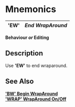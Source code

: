 # Mnemonics

**'EW'** |  **_End WrapAround_**  
---|---  
  
**Behaviour _or_ Editing**

##  Description

Use **'EW'** to end wraparound.

## See Also

**['BW' Begin WrapAround](bw.md)**  
**['WRAP' WrapAround On/Off](wrap.md)**
